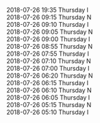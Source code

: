 2018-07-26 19:35 Thursday  I  
2018-07-26 09:15 Thursday  N  
2018-07-26 09:10 Thursday  I  
2018-07-26 09:05 Thursday  N  
2018-07-26 09:00 Thursday  I  
2018-07-26 08:55 Thursday  N  
2018-07-26 07:55 Thursday  I  
2018-07-26 07:10 Thursday  N  
2018-07-26 07:00 Thursday  I  
2018-07-26 06:20 Thursday  N  
2018-07-26 06:15 Thursday  I  
2018-07-26 06:10 Thursday  N  
2018-07-26 06:05 Thursday  I  
2018-07-26 05:15 Thursday  N  
2018-07-26 05:10 Thursday  I  
